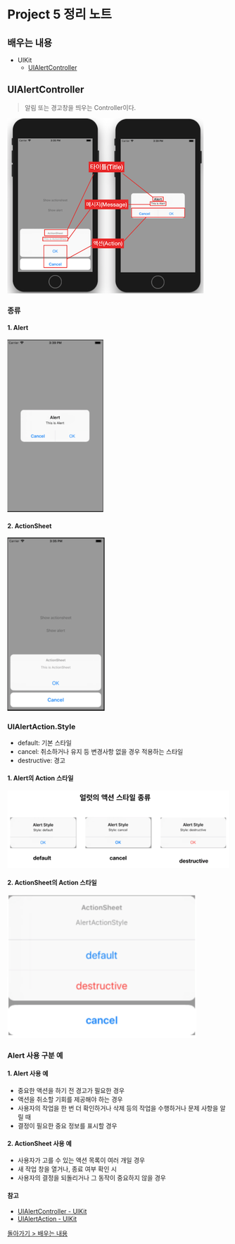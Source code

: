 # Project 5 정리 노트

## 배우는 내용

- UIKit
	- [UIAlertController](#UIAlertController)

## UIAlertController

> 알림 또는 경고창을 띄우는 Controller이다.

![](./img/project5/alert3.png)

### 종류

#### 1. Alert

![](./img/project5/alert1.png)

#### 2. ActionSheet

![](./img/project5/alert2.png)

### UIAlertAction.Style

- default: 기본 스타일
- cancel: 취소하거나 유지 등 변경사항 없을 경우 적용하는 스타일
- destructive: 경고

#### 1. Alert의 Action 스타일

![](./img/project5/alert4.png)

#### 2. ActionSheet의 Action 스타일

![](./img/project5/alert5.png)

### Alert 사용 구분 예

#### 1. Alert 사용 예
- 중요한 액션을 하기 전 경고가 필요한 경우
- 액션을 취소할 기회를 제공해야 하는 경우
- 사용자의 작업을 한 번 더 확인하거나 삭제 등의 작업을 수행하거나 문제 사항을 알릴 때
- 결정이 필요한 중요 정보를 표시할 경우

#### 2. ActionSheet 사용 예
- 사용자가 고를 수 있는 액션 목록이 여러 개일 경우
- 새 작업 창을 열거나, 종료 여부 확인 시
- 사용자의 결정을 되돌리거나 그 동작이 중요하지 않을 경우


#### 참고

- [UIAlertController - UIKit](https://developer.apple.com/documentation/uikit/uialertcontroller)
- [UIAlertAction - UIKit](https://developer.apple.com/documentation/uikit/uialertaction)

[돌아가기 > 배우는 내용](#배우는-내용)